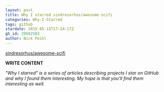 ```yaml
---
layout: post
title: Why I starred sindresorhus/awesome-scifi
categories: Why-I-Starred
tags: github
stardate: 2015-05-15T17:24:17Z
gh_id: 29582583
author: Nick Peihl
---
```


[sindresorhus/awesome-scifi](https://github.com/sindresorhus/awesome-scifi)

**WRITE CONTENT**

*"Why I starred" is a series of articles describing projects I star on GitHub and why I found them interesting. My hope is that you'll find them interesting as well.*

